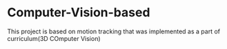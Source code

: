 # Computer-Vision-based
This project is based on motion tracking that was implemented as a part of curriculum(3D COmputer Vision)
